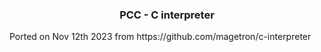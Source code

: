 <h3 align="center">PCC - C interpreter</h3>
Ported on Nov 12th 2023 from https://github.com/magetron/c-interpreter <br>
